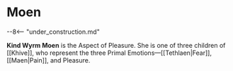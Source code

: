 # Moen

--8<-- "under_construction.md"

**Kind Wyrm Moen** is the Aspect of Pleasure. She is one of three children of [[Khive]], who represent the three Primal Emotions—[[Tethlaen|Fear]], [[Maen|Pain]], and Pleasure.